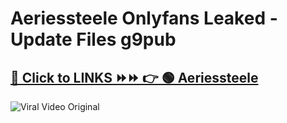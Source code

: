 
 # Aeriessteele Onlyfans Leaked - Update Files g9pub

## <h2><a href="https://clipsfans.com/Aeriessteele&ref=git">🔗 Click to LINKS ⏩⏩ 👉 🟢 Aeriessteele </a></h2>

<a href="https://clipsfans.com/Aeriessteele&ref=git" rel="nofollow" data-target="animated-image.originalLink"><img src="https://i.ibb.co.com/xMMVF88/686577567.gif" alt="Viral Video Original" style="max-width: 100%; display: inline-block;" data-target="animated-image.originalImage"></a>

